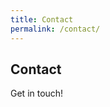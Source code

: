 ```yaml
---
title: Contact
permalink: /contact/
---
```


## Contact

Get in touch!

<form>
  <!-- Form stuff -->
</form>